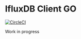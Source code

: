 # IfluxDB Client GO

[![CircleCI](https://circleci.com/gh/bonitoo-io/influxdb-client-go.svg?style=svg)](https://circleci.com/gh/bonitoo-io/influxdb-client-go)

Work in progress
